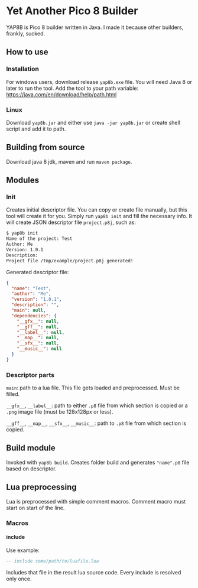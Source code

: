 # Yet Another Pico 8 Builder

YAP8B is Pico 8 builder written in Java. 
I made it because other builders, frankly, sucked.

## How to use

### Installation

For windows users, download release `yap8b.exe` file. 
You will need Java 8 or later to run the tool. 
Add the tool to your path variable: https://java.com/en/download/help/path.html

### Linux

Download `yap8b.jar` and either use `java -jar yap8b.jar` or create shell script
and add it to path.

## Building from source

Download java 8 jdk, maven and run `maven package`.

## Modules

### Init

Creates initial descriptor file. You can copy or create file manually, but 
this tool will create it for you. Simply run `yap8b init` and fill the necessary
info. It will create JSON descriptor file `project.p8j`, such as:

```bash
$ yap8b init
Name of the project: Test
Author: Me
Version: 1.0.1
Description: 
Project file /tmp/example/project.p8j generated!
```

Generated descriptor file:
```json
{
  "name": "Test",
  "author": "Me",
  "version": "1.0.1",
  "description": "",
  "main": null,
  "dependencies": {
    "__gfx__": null,
    "__gff__": null,
    "__label__": null,
    "__map__": null,
    "__sfx__": null,
    "__music__": null
  }
}
```

### Descriptor parts

`main`: path to a lua file. This file gets loaded and preprocessed. Must be 
filled.

`__gfx__`, `__label__`: path to either `.p8` file from which section is copied or
a `.png` image file (must be 128x128px or less).

`__gff__`, `__map__`, `__sfx__`, `__music__`: path to `.p8` file from which section
is copied.

## Build module

Invoked with `yap8b build`. Creates folder build and generates `"name".p8` file 
based on descriptor. 

## Lua preprocessing

Lua is preprocessed with simple comment macros. 
Comment macro must start on start of the line. 

### Macros

#### include

Use example:

```lua
-- include some/path/to/luafile.lua
```

Includes that file in the result lua source code. Every include is resolved only
once.

